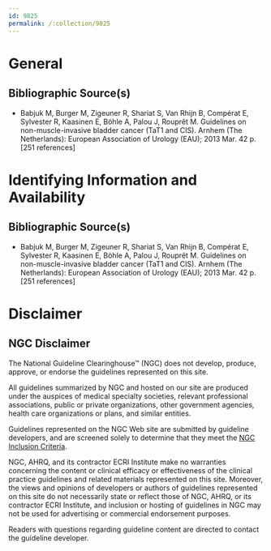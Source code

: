 ```yaml
---
id: 9825
permalink: /:collection/9825
---
```


# General

## Bibliographic Source(s)

- Babjuk M, Burger M, Zigeuner R, Shariat S, Van Rhijn B, Compérat E, Sylvester R, Kaasinen E, Böhle A, Palou J, Rouprêt M. Guidelines on non-muscle-invasive bladder cancer (TaT1 and CIS). Arnhem (The Netherlands): European Association of Urology (EAU); 2013 Mar. 42 p. [251 references]

# Identifying Information and Availability

## Bibliographic Source(s)

- Babjuk M, Burger M, Zigeuner R, Shariat S, Van Rhijn B, Compérat E, Sylvester R, Kaasinen E, Böhle A, Palou J, Rouprêt M. Guidelines on non-muscle-invasive bladder cancer (TaT1 and CIS). Arnhem (The Netherlands): European Association of Urology (EAU); 2013 Mar. 42 p. [251 references]

# Disclaimer

## NGC Disclaimer

The National Guideline Clearinghouse™ (NGC) does not develop, produce, approve, or endorse the guidelines represented on this site.

All guidelines summarized by NGC and hosted on our site are produced under the auspices of medical specialty societies, relevant professional associations, public or private organizations, other government agencies, health care organizations or plans, and similar entities.

Guidelines represented on the NGC Web site are submitted by guideline developers, and are screened solely to determine that they meet the [NGC Inclusion Criteria](/help-and-about/summaries/inclusion-criteria).

NGC, AHRQ, and its contractor ECRI Institute make no warranties concerning the content or clinical efficacy or effectiveness of the clinical practice guidelines and related materials represented on this site. Moreover, the views and opinions of developers or authors of guidelines represented on this site do not necessarily state or reflect those of NGC, AHRQ, or its contractor ECRI Institute, and inclusion or hosting of guidelines in NGC may not be used for advertising or commercial endorsement purposes.

Readers with questions regarding guideline content are directed to contact the guideline developer.

